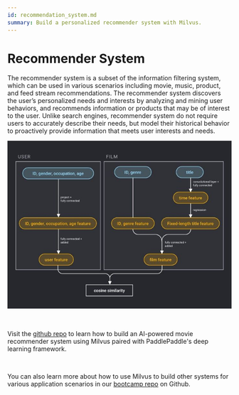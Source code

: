 ```yaml
---
id: recommendation_system.md
summary: Build a personalized recommender system with Milvus. 
---
```


# Recommender System 

The recommender system is a subset of the information filtering system, which can be used in various scenarios including movie, music, product, and feed stream recommendations. The recommender system discovers the user’s personalized needs and interests by analyzing and mining user behaviors, and recommends information or products that may be of interest to the user. Unlike search engines, recommender system do not require users to accurately describe their needs, but model their historical behavior to proactively provide information that meets user interests and needs.

![recommender_system](../../../assets/recommendation_system.png)

<br/>

Visit the [github repo](https://github.com/milvus-io/bootcamp/tree/master/solutions/recommendation_system) to learn how to build an AI-powered movie recommender system using Milvus paired with PaddlePaddle's deep learning framework.

<br/>

You can also learn more about how to use Milvus to build other systems for various application scenarios in our [bootcamp repo](https://github.com/milvus-io/bootcamp) on Github.
